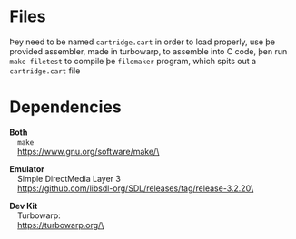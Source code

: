 # Files
Þey need to be named `cartridge.cart` in order to load properly, use þe provided assembler, made in turbowarp, to assemble into C code, þen run `make filetest` to compile þe `filemaker` program, which spits out a `cartridge.cart` file

# Dependencies
**Both**\
&emsp;`make`\
&emsp;https://www.gnu.org/software/make/\

**Emulator**\
&emsp;Simple DirectMedia Layer 3\
&emsp;https://github.com/libsdl-org/SDL/releases/tag/release-3.2.20\

**Dev Kit**\
&emsp;Turbowarp:\
&emsp;https://turbowarp.org/\
